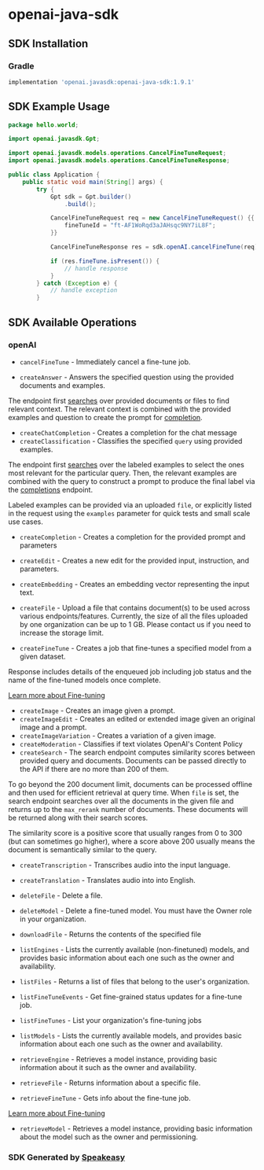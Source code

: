 # openai-java-sdk

<!-- Start SDK Installation -->
## SDK Installation

### Gradle

```groovy
implementation 'openai.javasdk:openai-java-sdk:1.9.1'
```
<!-- End SDK Installation -->

## SDK Example Usage
<!-- Start SDK Example Usage -->
```java
package hello.world;

import openai.javasdk.Gpt;

import openai.javasdk.models.operations.CancelFineTuneRequest;
import openai.javasdk.models.operations.CancelFineTuneResponse;

public class Application {
    public static void main(String[] args) {
        try {
            Gpt sdk = Gpt.builder()
                .build();

            CancelFineTuneRequest req = new CancelFineTuneRequest() {{
                fineTuneId = "ft-AF1WoRqd3aJAHsqc9NY7iL8F";
            }}            

            CancelFineTuneResponse res = sdk.openAI.cancelFineTune(req);

            if (res.fineTune.isPresent()) {
                // handle response
            }
        } catch (Exception e) {
            // handle exception
        }
```
<!-- End SDK Example Usage -->

<!-- Start SDK Available Operations -->
## SDK Available Operations


### openAI

* `cancelFineTune` - Immediately cancel a fine-tune job.

* `createAnswer` - Answers the specified question using the provided documents and examples.

The endpoint first [searches](/docs/api-reference/searches) over provided documents or files to find relevant context. The relevant context is combined with the provided examples and question to create the prompt for [completion](/docs/api-reference/completions).

* `createChatCompletion` - Creates a completion for the chat message
* `createClassification` - Classifies the specified `query` using provided examples.

The endpoint first [searches](/docs/api-reference/searches) over the labeled examples
to select the ones most relevant for the particular query. Then, the relevant examples
are combined with the query to construct a prompt to produce the final label via the
[completions](/docs/api-reference/completions) endpoint.

Labeled examples can be provided via an uploaded `file`, or explicitly listed in the
request using the `examples` parameter for quick tests and small scale use cases.

* `createCompletion` - Creates a completion for the provided prompt and parameters
* `createEdit` - Creates a new edit for the provided input, instruction, and parameters.
* `createEmbedding` - Creates an embedding vector representing the input text.
* `createFile` - Upload a file that contains document(s) to be used across various endpoints/features. Currently, the size of all the files uploaded by one organization can be up to 1 GB. Please contact us if you need to increase the storage limit.

* `createFineTune` - Creates a job that fine-tunes a specified model from a given dataset.

Response includes details of the enqueued job including job status and the name of the fine-tuned models once complete.

[Learn more about Fine-tuning](/docs/guides/fine-tuning)

* `createImage` - Creates an image given a prompt.
* `createImageEdit` - Creates an edited or extended image given an original image and a prompt.
* `createImageVariation` - Creates a variation of a given image.
* `createModeration` - Classifies if text violates OpenAI's Content Policy
* `createSearch` - The search endpoint computes similarity scores between provided query and documents. Documents can be passed directly to the API if there are no more than 200 of them.

To go beyond the 200 document limit, documents can be processed offline and then used for efficient retrieval at query time. When `file` is set, the search endpoint searches over all the documents in the given file and returns up to the `max_rerank` number of documents. These documents will be returned along with their search scores.

The similarity score is a positive score that usually ranges from 0 to 300 (but can sometimes go higher), where a score above 200 usually means the document is semantically similar to the query.

* `createTranscription` - Transcribes audio into the input language.
* `createTranslation` - Translates audio into into English.
* `deleteFile` - Delete a file.
* `deleteModel` - Delete a fine-tuned model. You must have the Owner role in your organization.
* `downloadFile` - Returns the contents of the specified file
* `listEngines` - Lists the currently available (non-finetuned) models, and provides basic information about each one such as the owner and availability.
* `listFiles` - Returns a list of files that belong to the user's organization.
* `listFineTuneEvents` - Get fine-grained status updates for a fine-tune job.

* `listFineTunes` - List your organization's fine-tuning jobs

* `listModels` - Lists the currently available models, and provides basic information about each one such as the owner and availability.
* `retrieveEngine` - Retrieves a model instance, providing basic information about it such as the owner and availability.
* `retrieveFile` - Returns information about a specific file.
* `retrieveFineTune` - Gets info about the fine-tune job.

[Learn more about Fine-tuning](/docs/guides/fine-tuning)

* `retrieveModel` - Retrieves a model instance, providing basic information about the model such as the owner and permissioning.
<!-- End SDK Available Operations -->

### SDK Generated by [Speakeasy](https://docs.speakeasyapi.dev/docs/using-speakeasy/client-sdks)
